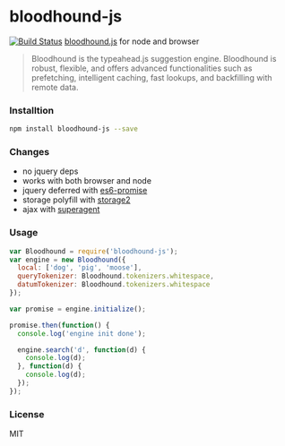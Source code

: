 # bloodhound-js
[![Build Status](https://travis-ci.org/pqx/bloodhound.svg)](https://travis-ci.org/pqx/bloodhound)
[bloodhound.js](https://github.com/twitter/typeahead.js/blob/master/doc/bloodhound.md) for node and browser

> Bloodhound is the typeahead.js suggestion engine. Bloodhound is robust, flexible, and offers advanced functionalities such as prefetching, intelligent caching, fast lookups, and backfilling with remote data.

### Installtion
``` sh
npm install bloodhound-js --save
```
### Changes
+ no jquery deps
+ works with both browser and node
+ jquery deferred with [es6-promise](https://www.npmjs.com/package/es6-promise)
+ storage polyfill with [storage2](https://www.npmjs.com/package/storage2)
+ ajax with [superagent](https://www.npmjs.com/package/superagent)

### Usage
``` javascript
var Bloodhound = require('bloodhound-js');
var engine = new Bloodhound({
  local: ['dog', 'pig', 'moose'],
  queryTokenizer: Bloodhound.tokenizers.whitespace,
  datumTokenizer: Bloodhound.tokenizers.whitespace
});

var promise = engine.initialize();

promise.then(function() {
  console.log('engine init done');

  engine.search('d', function(d) {
    console.log(d);
  }, function(d) {
    console.log(d);
  });
});
```

### License
MIT
